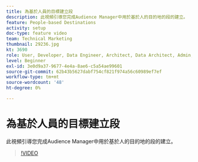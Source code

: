 ```yaml
---
title: 為基於人員的目標建立段
description: 此視頻引導您完成Audience Manager中用於基於人的目的地的段的建立。
feature: People-based Destinations
activity: setup
doc-type: feature video
team: Technical Marketing
thumbnail: 29236.jpg
kt: 3690
role: User, Developer, Data Engineer, Architect, Data Architect, Admin, Leader
level: Beginner
exl-id: 3e0d9a37-9677-4e4a-8ae6-c5a54ae99601
source-git-commit: 62b43b5627dabf754cf821f974a56c60989ef7ef
workflow-type: tm+mt
source-wordcount: '48'
ht-degree: 0%

---
```


# 為基於人員的目標建立段

此視頻引導您完成Audience Manager中用於基於人的目的地的段的建立。

>[!VIDEO](https://video.tv.adobe.com/v/29236/?quality=12)
